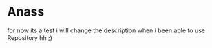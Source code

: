 Anass
=====

for now its a test i will change the description when i been able to use Repository hh ;) 
